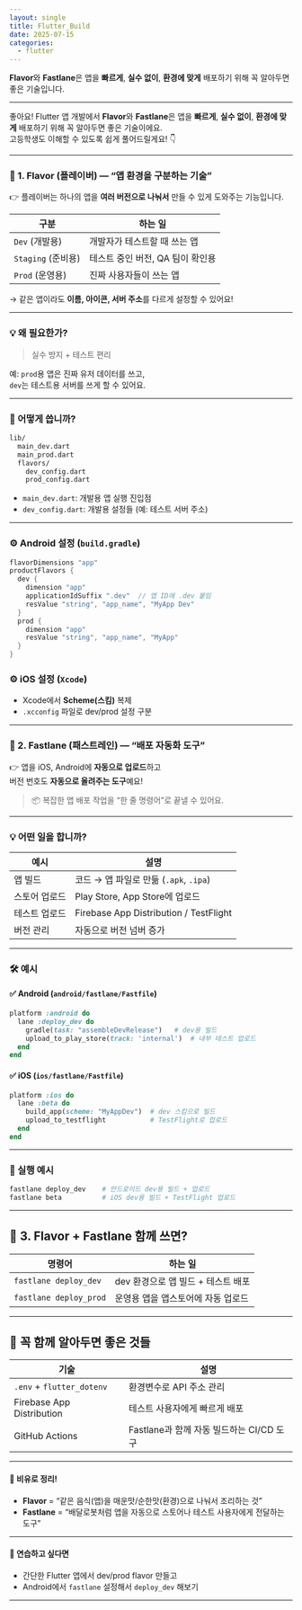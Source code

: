 ```yaml
---
layout: single
title: Flutter_Build
date: 2025-07-15
categories:
  - flutter
---
```

**Flavor**와 **Fastlane**은 앱을 **빠르게**, **실수 없이**, **환경에 맞게** 배포하기 위해 꼭 알아두면 좋은 기술입니다.

---

좋아요! Flutter 앱 개발에서 **Flavor**와 **Fastlane**은 앱을 **빠르게**, **실수 없이**, **환경에 맞게** 배포하기 위해 꼭 알아두면 좋은 기술이에요.  
고등학생도 이해할 수 있도록 쉽게 풀어드릴게요! 👇

---

### 🍭 1. **Flavor (플레이버)** — “앱 환경을 구분하는 기술”

👉 플레이버는 하나의 앱을 **여러 버전으로 나눠서** 만들 수 있게 도와주는 기능입니다.  

|구분|하는 일|
|---|---|
|`Dev` (개발용)|개발자가 테스트할 때 쓰는 앱|
|`Staging` (준비용)|테스트 중인 버전, QA 팀이 확인용|
|`Prod` (운영용)|진짜 사용자들이 쓰는 앱|

→ 같은 앱이라도 **이름, 아이콘, 서버 주소**를 다르게 설정할 수 있어요!

---

### 💡 왜 필요한가?

> 실수 방지 + 테스트 편리

예: `prod`용 앱은 진짜 유저 데이터를 쓰고,  
`dev`는 테스트용 서버를 쓰게 할 수 있어요.

---

### 📂 어떻게 씁니까?

```bash
lib/
  main_dev.dart
  main_prod.dart
  flavors/
    dev_config.dart
    prod_config.dart
```

- `main_dev.dart`: 개발용 앱 실행 진입점
- `dev_config.dart`: 개발용 설정들 (예: 테스트 서버 주소)

---

### ⚙️ Android 설정 (`build.gradle`)

```groovy
flavorDimensions "app"
productFlavors {
  dev {
    dimension "app"
    applicationIdSuffix ".dev"  // 앱 ID에 .dev 붙임
    resValue "string", "app_name", "MyApp Dev"
  }
  prod {
    dimension "app"
    resValue "string", "app_name", "MyApp"
  }
}
```

### ⚙️ iOS 설정 (`Xcode`)

- Xcode에서 **Scheme(스킴)** 복제
- `.xcconfig` 파일로 dev/prod 설정 구분

---

### 🚀 2. **Fastlane (패스트레인)** — “배포 자동화 도구”

👉 앱을 iOS, Android에 **자동으로 업로드**하고  
버전 번호도 **자동으로 올려주는 도구**예요!

> 📦 복잡한 앱 배포 작업을 “한 줄 명령어”로 끝낼 수 있어요.

---

### 💡 어떤 일을 합니까?

|예시|설명|
|---|---|
|앱 빌드|코드 → 앱 파일로 만듦 (`.apk`, `.ipa`)|
|스토어 업로드|Play Store, App Store에 업로드|
|테스트 업로드|Firebase App Distribution / TestFlight|
|버전 관리|자동으로 버전 넘버 증가|

---

### 🛠 예시

#### ✅ Android (`android/fastlane/Fastfile`)

```ruby
platform :android do
  lane :deploy_dev do
    gradle(task: "assembleDevRelease")   # dev용 빌드
    upload_to_play_store(track: 'internal')  # 내부 테스트 업로드
  end
end
```

#### ✅ iOS (`ios/fastlane/Fastfile`)

```ruby
platform :ios do
  lane :beta do
    build_app(scheme: "MyAppDev")  # dev 스킴으로 빌드
    upload_to_testflight           # TestFlight로 업로드
  end
end
```

---

### 🚀 실행 예시

```bash
fastlane deploy_dev    # 안드로이드 dev용 빌드 + 업로드
fastlane beta          # iOS dev용 빌드 + TestFlight 업로드
```

---

## 🧩 3. Flavor + Fastlane 함께 쓰면?

|명령어|하는 일|
|---|---|
|`fastlane deploy_dev`|dev 환경으로 앱 빌드 + 테스트 배포|
|`fastlane deploy_prod`|운영용 앱을 앱스토어에 자동 업로드|

---

## 📘 꼭 함께 알아두면 좋은 것들

|기술|설명|
|---|---|
|`.env` + `flutter_dotenv`|환경변수로 API 주소 관리|
|Firebase App Distribution|테스트 사용자에게 빠르게 배포|
|GitHub Actions|Fastlane과 함께 자동 빌드하는 CI/CD 도구|

---

#### 🧠 비유로 정리!

- **Flavor** = “같은 음식(앱)을 매운맛/순한맛(환경)으로 나눠서 조리하는 것”
- **Fastlane** = “배달로봇처럼 앱을 자동으로 스토어나 테스트 사용자에게 전달하는 도구”

---

#### 🧪 연습하고 싶다면

- 간단한 Flutter 앱에서 dev/prod flavor 만들고
- Android에서 `fastlane` 설정해서 `deploy_dev` 해보기

---
